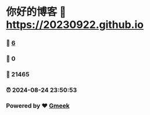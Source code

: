 # 你好的博客 :link: https://20230922.github.io 
### :page_facing_up: [6](https://20230922.github.io/tag.html) 
### :speech_balloon: 0 
### :hibiscus: 21465 
### :alarm_clock: 2024-08-24 23:50:53 
### Powered by :heart: [Gmeek](https://github.com/Meekdai/Gmeek)

